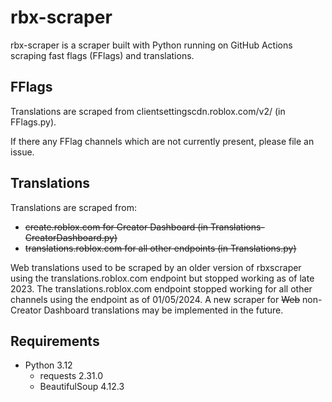# rbx-scraper

rbx-scraper is a scraper built with Python running on GitHub Actions scraping fast flags (FFlags) and translations.

## FFlags
Translations are scraped from clientsettingscdn.roblox.com/v2/ (in FFlags.py).

If there any FFlag channels which are not currently present, please file an issue.

## Translations
Translations are scraped from:
- ~~create.roblox.com for Creator Dashboard (in Translations-CreatorDashboard.py)~~
- ~~translations.roblox.com for all other endpoints (in Translations.py)~~

Web translations used to be scraped by an older version of rbxscraper using the translations.roblox.com endpoint but stopped working as of late 2023. The translations.roblox.com endpoint stopped working for all other channels using the endpoint as of 01/05/2024. A new scraper for ~~Web~~ non-Creator Dashboard translations may be implemented in the future.

## Requirements
- Python 3.12
    - requests 2.31.0
    - BeautifulSoup 4.12.3